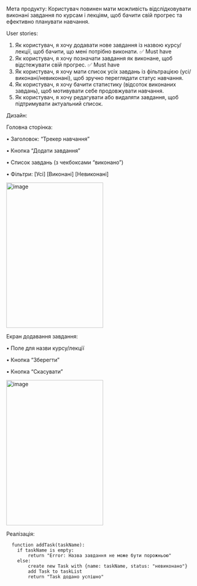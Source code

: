 Мета продукту:
Користувач повинен мати можливість відслідковувати виконані завдання по курсам і лекціям, 
щоб бачити свій прогрес та ефективно планувати навчання.

User stories:
1. Як користувач, я хочу додавати нове завдання із назвою курсу/лекції, щоб бачити, що мені потрібно виконати. ✅ Must have
2. Як користувач, я хочу позначати завдання як виконане, щоб відстежувати свій прогрес. ✅ Must have
3. Як користувач, я хочу мати список усіх завдань із фільтрацією (усі/виконані/невиконані), щоб зручно переглядати статус навчання.
4. Як користувач, я хочу бачити статистику (відсоток виконаних завдань), щоб мотивувати себе продовжувати навчання.
5. Як користувач, я хочу редагувати або видаляти завдання, щоб підтримувати актуальний список.

Дизайн:

Головна сторінка:

 • Заголовок: “Трекер навчання”

 • Кнопка “Додати завдання”
 
 • Список завдань (з чекбоксами “виконано”)
 
 • Фільтри: [Усі] [Виконані] [Невиконані]
 
<img width="256" height="384" alt="image" src="https://github.com/user-attachments/assets/3d9ad801-8d68-4246-8107-b200f446788f" />

Екран додавання завдання:
 
 • Поле для назви курсу/лекції
 
 • Кнопка “Зберегти”
 
 • Кнопка “Скасувати”
 
<img width="256" height="384" alt="image" src="https://github.com/user-attachments/assets/e27b87ab-b2a0-47d9-8f0c-acff9b985d40" />

Реалізація:
```
  function addTask(taskName):
    if taskName is empty:
        return "Error: Назва завдання не може бути порожньою"
    else:
        create new Task with {name: taskName, status: "невиконано"}
        add Task to taskList
        return "Task додано успішно"
```
